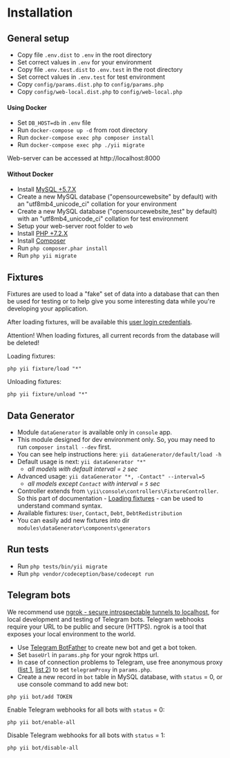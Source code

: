 # Installation

## General setup

- Copy file `.env.dist` to `.env` in the root directory
- Set correct values in `.env` for your environment
- Copy file `.env.test.dist` to `.env.test` in the root directory
- Set correct values in `.env.test` for test environment
- Copy `config/params.dist.php` to `config/params.php`
- Copy `config/web-local.dist.php` to `config/web-local.php`

#### Using Docker

- Set `DB_HOST=db` in `.env` file
- Run `docker-compose up -d` from root directory
- Run `docker-compose exec php composer install`
- Run `docker-compose exec php ./yii migrate`

Web-server can be accessed at http://localhost:8000

#### Without Docker

- Install [MySQL +5.7.X](https://www.mysql.com)
- Create a new MySQL database ("opensourcewebsite" by default) with an "utf8mb4_unicode_ci" collation for your environment
- Create a new MySQL database ("opensourcewebsite_test" by default) with an "utf8mb4_unicode_ci" collation for test environment
- Setup your web-server root folder to `web`
- Install [PHP +7.2.X](https://www.php.net)
- Install [Composer](https://getcomposer.org)
- Run `php composer.phar install`
- Run `php yii migrate`

## Fixtures

Fixtures are used to load a "fake" set of data into a database that can then be used for testing or to help give you some interesting data while you're developing your application.

After loading fixtures, will be available this [user login credentials](tests/fixtures/data/user.php).

Attention! When loading fixtures, all current records from the database will be deleted!

Loading fixtures:
```
php yii fixture/load "*"
```

Unloading fixtures:
```
php yii fixture/unload "*"
```

## Data Generator

- Module `dataGenerator` is available only in `console` app.
- This module designed for dev environment only. So, you may need to run `composer install --dev` first.
- You can see help instructions here: `yii dataGenerator/default/load -h`
- Default usage is next: `yii dataGenerator "*"`
    - _all models with default interval = `2` sec_
- Advanced usage: `yii dataGenerator "*, -Contact" --interval=5`
    - _all models except `Contact` with interval = `5` sec_
- Controller extends from `\yii\console\controllers\FixtureController`. So this part of documentation - [Loading fixtures](https://www.yiiframework.com/doc/guide/2.0/en/test-fixtures#loading-fixtures) - can be used to understand command syntax.
- Available fixtures: `User`, `Contact`, `Debt`, `DebtRedistribution`
- You can easily add new fixtures into dir `modules\dataGenerator\components\generators`

## Run tests

- Run `php tests/bin/yii migrate`
- Run `php vendor/codeception/base/codecept run`

## Telegram bots

We recommend use [ngrok - secure introspectable tunnels to localhost](https://ngrok.com), for local development and testing of Telegram bots. Telegram webhooks require your URL to be public and secure (HTTPS). ngrok is a tool that exposes your local environment to the world.

- Use [Telegram BotFather](https://t.me/BotFather) to create new bot and get a bot token.
- Set `baseUrl` in `params.php` for your ngrok https url.
- In case of connection problems to Telegram, use free anonymous proxy ([list 1](https://www.firexproxy.com/en), [list 2](https://mtpro.xyz/socks5)) to set `telegramProxy` in `params.php`.
- Create a new record in `bot` table in MySQL database, with `status` = 0, or use console command to add new bot:
```
php yii bot/add TOKEN
```

Enable Telegram webhooks for all bots with `status` = 0:
```
php yii bot/enable-all
```

Disable Telegram webhooks for all bots with `status` = 1:
```
php yii bot/disable-all
```
